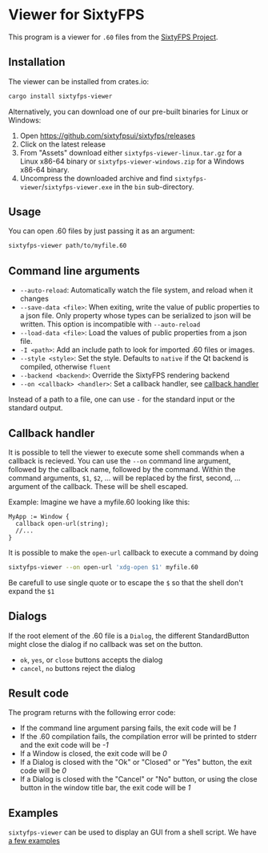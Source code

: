 # Viewer for SixtyFPS

This program is a viewer for `.60` files from the [SixtyFPS Project](https://sixtyfps.io).

## Installation

The viewer can be installed from crates.io:

```bash
cargo install sixtyfps-viewer
```

Alternatively, you can download one of our pre-built binaries for Linux or Windows:

1. Open https://github.com/sixtyfpsui/sixtyfps/releases
2. Click on the latest release
3. From "Assets" download either `sixtyfps-viewer-linux.tar.gz` for a Linux x86-64 binary
   or `sixtyfps-viewer-windows.zip` for a Windows x86-64 binary.
4. Uncompress the downloaded archive and find `sixtyfps-viewer`/`sixtyfps-viewer.exe` in the
   `bin` sub-directory.

## Usage

You can open .60 files by just passing it as an argument:

```bash
sixtyfps-viewer path/to/myfile.60
```

## Command line arguments

 - `--auto-reload`: Automatically watch the file system, and reload when it changes
 - `--save-data <file>`: When exiting, write the value of public properties to a json file.
   Only property whose types can be serialized to json will be written.
   This option is incompatible with `--auto-reload`
 - `--load-data <file>`: Load the values of public properties from a json file.
 - `-I <path>`: Add an include path to look for imported .60 files or images.
 - `--style <style>`: Set the style. Defaults to `native` if the Qt backend is compiled, otherwise `fluent`
 - `--backend <backend>`: Override the SixtyFPS rendering backend
 - `--on <callback> <handler>`: Set a callback handler, see [callback handler](#callback-handlers)

Instead of a path to a file, one can use `-` for the standard input or the standard output.

## Callback handler

It is possible to tell the viewer to execute some shell commands when a callback is recieved.
You can use the `--on` command line argument, followed by the callback name, followed by the command.
Within the command arguments, `$1`, `$2`, ... will be replaced by the first, second, ... argument of the
callback. These will be shell escaped.

Example: Imagine we have a myfile.60 looking like this:

```60
MyApp := Window {
  callback open-url(string);
  //...
}
```

It is possible to make the `open-url` callback to execute a command by doing

```bash
sixtyfps-viewer --on open-url 'xdg-open $1' myfile.60
```

Be carefull to use single quote or to escape the `$` so that the shell don't expand the `$1`


## Dialogs

If the root element of the .60 file is a `Dialog`, the different StandardButton might close
the dialog if no callback was set on the button.

 - `ok`, `yes`, or `close` buttons accepts the dialog
 - `cancel`, `no` buttons reject the dialog

## Result code

The program returns with the following error code:
 - If the command line argument parsing fails, the exit code will be *1*
 - If the .60 compilation fails, the compilation error will be printed to stderr and the exit code
   will be *-1*
 - If a Window is closed, the exit code will be *0*
 - If a Dialog is closed with the "Ok" or "Closed" or "Yes" button, the exit code will be *0*
 - If a Dialog is closed with the "Cancel" or "No" button, or using the close button in the window
   title bar, the exit code will be *1*

## Examples

`sixtyfps-viewer` can be used to display an GUI from a shell script.
We have [a few examples](https://github.com/sixtyfpsui/sixtyfps/tree/master/examples/bash)
